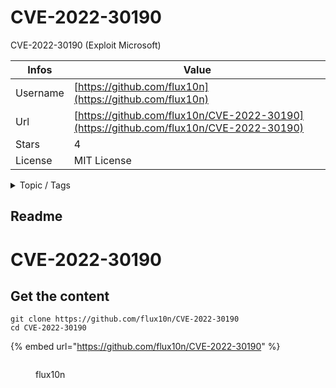# CVE-2022-30190

CVE-2022-30190 (Exploit Microsoft)

| Infos    | Value                                                              |
| -------- | -------------------------------------------------------------------|
| Username | [https://github.com/flux10n](https://github.com/flux10n) |
| Url      | [https://github.com/flux10n/CVE-2022-30190](https://github.com/flux10n/CVE-2022-30190)                                               |
| Stars    | 4                                                          |
| License  | MIT License                                                        |

<details>

<summary>Topic / Tags</summary>

* exploit-microsoft

</details>

## Readme

# CVE-2022-30190



## Get the content

```
git clone https://github.com/flux10n/CVE-2022-30190
cd CVE-2022-30190
```

{% embed url="https://github.com/flux10n/CVE-2022-30190" %}

<figure><img src="https://avatars.githubusercontent.com/u/98892565?v=4" alt=""><figcaption><p>flux10n</p></figcaption></figure>
